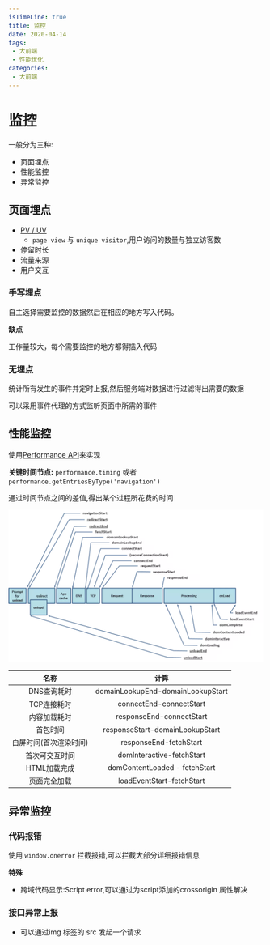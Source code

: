```yaml
---
isTimeLine: true
title: 监控
date: 2020-04-14
tags:
 - 大前端
 - 性能优化
categories:
 - 大前端
---
```

# 监控
一般分为三种:
* 页面埋点
* 性能监控
* 异常监控


## 页面埋点
* [PV / UV](https://blog.csdn.net/baidu_35901646/article/details/81612422)
  * ``page view`` 与 ``unique visitor``,用户访问的数量与独立访客数
* 停留时长
* 流量来源
* 用户交互

### 手写埋点
自主选择需要监控的数据然后在相应的地方写入代码。

**缺点**

工作量较大，每个需要监控的地方都得插入代码
### 无埋点
统计所有发生的事件并定时上报,然后服务端对数据进行过滤得出需要的数据

可以采用事件代理的方式监听页面中所需的事件

## 性能监控
使用[Performance API](https://developer.mozilla.org/zh-CN/docs/Web/API/Performance)来实现

**关键时间节点:** ``performance.timing`` 或者 ``performance.getEntriesByType('navigation')``

通过时间节点之间的差值,得出某个过程所花费的时间

![图片](./monitor/MTU4MzgxMjk2MzI3Ng==583812963276.png?s1=https%3A//img.cdn.sugarat.top/mdImg/MTU4MzgxMjk2MzI3Ng%3D%3D583812963276)

|          名称          |               计算                |
| :--------------------: | :-------------------------------: |
|      DNS查询耗时       | domainLookupEnd-domainLookupStart |
|      TCP连接耗时       |      connectEnd-connectStart      |
|      内容加载耗时      |     responseEnd-connectStart      |
|        首包时间        |  responseStart-domainLookupStart  |
| 白屏时间(首次渲染时间) |      responseEnd-fetchStart       |
|     首次可交互时间     |     domInteractive-fetchStart     |
|      HTML加载完成      |   domContentLoaded - fetchStart   |
|      页面完全加载      |     loadEventStart-fetchStart     |


## 异常监控
### 代码报错
使用 ``window.onerror`` 拦截报错,可以拦截大部分详细报错信息

**特殊**
* 跨域代码显示:Script error,可以通过为script添加的crossorigin 属性解决

### 接口异常上报
* 可以通过img 标签的 src 发起一个请求

